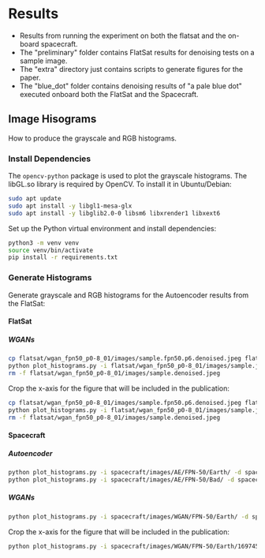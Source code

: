 # Results

- Results from running the experiment on both the flatsat and the on-board spacecraft.
- The "preliminary" folder contains FlatSat results for denoising tests on a sample image.
- The "extra" directory just contains scripts to generate figures for the paper.
- The "blue_dot" folder contains denoising results of "a pale blue dot" executed onboard both the FlatSat and the Spacecraft.

## Image Hisograms
How to produce the grayscale and RGB histograms.

### Install Dependencies
The `opencv-python` package is used to plot the grayscale histograms. The libGL.so library is required by OpenCV. To install it in Ubuntu/Debian:
```bash
sudo apt update
sudo apt install -y libgl1-mesa-glx
sudo apt install -y libglib2.0-0 libsm6 libxrender1 libxext6
```

Set up the Python virtual environment and install dependencies:
```bash
python3 -m venv venv
source venv/bin/activate
pip install -r requirements.txt
```


### Generate Histograms
Generate grayscale and RGB histograms for the Autoencoder results from the FlatSat:

#### FlatSat
##### WGANs
```bash
cp flatsat/wgan_fpn50_p0-8_01/images/sample.fpn50.p6.denoised.jpeg flatsat/wgan_fpn50_p0-8_01/images/sample.denoised.jpeg
python plot_histograms.py -i flatsat/wgan_fpn50_p0-8_01/images/sample.jpeg -d flatsat/histograms
rm -f flatsat/wgan_fpn50_p0-8_01/images/sample.denoised.jpeg
```

Crop the x-axis for the figure that will be included in the publication:
```bash
cp flatsat/wgan_fpn50_p0-8_01/images/sample.fpn50.p6.denoised.jpeg flatsat/wgan_fpn50_p0-8_01/images/sample.denoised.jpeg
python plot_histograms.py -i flatsat/wgan_fpn50_p0-8_01/images/sample.jpeg -d flatsat/histograms/publication/ -x0 20 -x1 150
rm -f flatsat/wgan_fpn50_p0-8_01/images/sample.denoised.jpeg
```

#### Spacecraft
##### Autoencoder
```bash
python plot_histograms.py -i spacecraft/images/AE/FPN-50/Earth/ -d spacecraft/histograms/AE/FPN-50/Earth/
python plot_histograms.py -i spacecraft/images/AE/FPN-50/Bad/ -d spacecraft/histograms/AE/FPN-50/Bad/
```


##### WGANs
```bash
python plot_histograms.py -i spacecraft/images/WGAN/FPN-50/Earth/ -d spacecraft/histograms/WGAN/FPN-50/Earth/
```

Crop the x-axis for the figure that will be included in the publication:
```bash
python plot_histograms.py -i spacecraft/images/WGAN/FPN-50/Earth/1697455926224.jpeg -d spacecraft/histograms/publication/ -x0 20 -x1 150
```